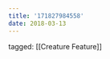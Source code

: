 ```yaml
---
title: '171827984558'
date: 2018-03-13
---
```

tagged: [[Creature Feature]]
<iframe frameborder="0" height="1" id="ga_target" scrolling="no" style="background-color:transparent; overflow:hidden; position:absolute; top:0; left:0; z-index:9999;" width="1"></iframe>